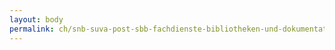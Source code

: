 ```yaml
---
layout: body
permalink: ch/snb-suva-post-sbb-fachdienste-bibliotheken-und-dokumentationsstellen/
---
```



